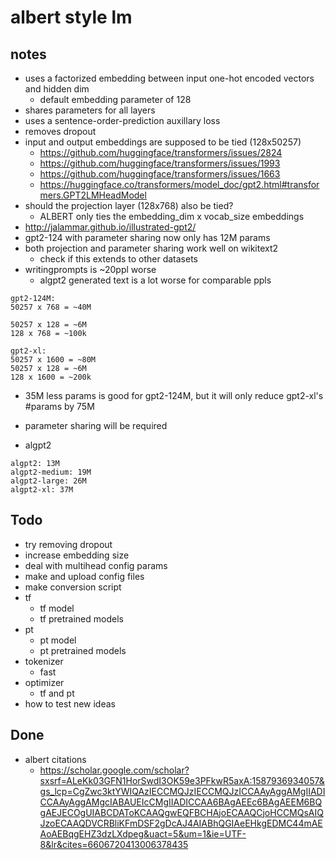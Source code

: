 # albert style lm

## notes

-   uses a factorized embedding between input one-hot encoded vectors and hidden dim
    -   default embedding parameter of 128
-   shares parameters for all layers
-   uses a sentence-order-prediction auxillary loss
-   removes dropout
-   input and output embeddings are supposed to be tied (128x50257)
    -   https://github.com/huggingface/transformers/issues/2824
    -   https://github.com/huggingface/transformers/issues/1993
    -   https://github.com/huggingface/transformers/issues/1663
    -   https://huggingface.co/transformers/model_doc/gpt2.html#transformers.GPT2LMHeadModel
-   should the projection layer (128x768) also be tied?
    -   ALBERT only ties the embedding_dim x vocab_size embeddings
-   http://jalammar.github.io/illustrated-gpt2/
-   gpt2-124 with parameter sharing now only has 12M params
-   both projection and parameter sharing work well on wikitext2
    -   check if this extends to other datasets
-   writingprompts is ~20ppl worse
    -   algpt2 generated text is a lot worse for comparable ppls

```
gpt2-124M:
50257 x 768 = ~40M

50257 x 128 = ~6M
128 x 768 = ~100k
```

```
gpt2-xl:
50257 x 1600 = ~80M
50257 x 128 = ~6M
128 x 1600 = ~200k
```

-   35M less params is good for gpt2-124M, but it will only reduce gpt2-xl's #params by 75M

-   parameter sharing will be required

-   algpt2

```
algpt2: 13M
algpt2-medium: 19M
algpt2-large: 26M
algpt2-xl: 37M
```

## Todo

-   try removing dropout
-   increase embedding size
-   deal with multihead config params
-   make and upload config files
-   make conversion script
-   tf
    -   tf model
    -   tf pretrained models
-   pt
    -   pt model
    -   pt pretrained models
-   tokenizer
    -   fast
-   optimizer
    -   tf and pt
-   how to test new ideas

## Done

-   albert citations
    -   https://scholar.google.com/scholar?sxsrf=ALeKk03GFN1HorSwdI3OK59e3PFkwR5axA:1587936934057&gs_lcp=CgZwc3ktYWIQAzIECCMQJzIECCMQJzICCAAyAggAMgIIADICCAAyAggAMgcIABAUEIcCMgIIADICCAA6BAgAEEc6BAgAEEM6BQgAEJECOgUIABCDAToKCAAQgwEQFBCHAjoECAAQCjoHCCMQsAIQJzoECAAQDVCRBliKFmDSF2gDcAJ4AIABhQGIAeEHkgEDMC44mAEAoAEBqgEHZ3dzLXdpeg&uact=5&um=1&ie=UTF-8&lr&cites=6606720413006378435
